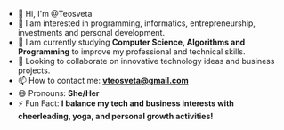- 👋 Hi, I'm @Teosveta
- 👀 I am interested in programming, informatics, entrepreneurship, investments and personal development. 
- 🌱 I am currently studying **Computer Science, Algorithms and Programming** to improve my professional and technical skills.
- 💞️ Looking to collaborate on innovative technology ideas and business projects. 
- 📫 How to contact me: **vteosveta@gmail.com**
- 😄 Pronouns: **She/Her**
- ⚡ Fun Fact: **I balance my tech and business interests with cheerleading, yoga, and personal growth activities!**

<!---
Teosveta/Teosveta is a ✨ special ✨ repository because its `README.md` (this file) appears on your GitHub profile.
You can click the Preview link to take a look at your changes.
--->
